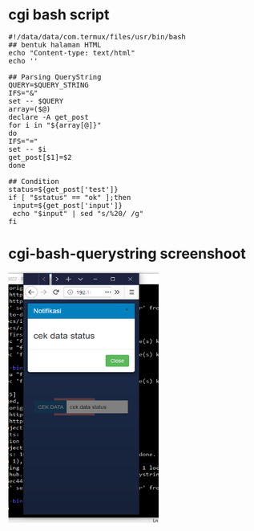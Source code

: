 # cgi bash script
<pre>
#!/data/data/com.termux/files/usr/bin/bash
## bentuk halaman HTML
echo "Content-type: text/html"
echo ''

## Parsing QueryString
QUERY=$QUERY_STRING
IFS="&"
set -- $QUERY
array=($@)
declare -A get_post
for i in "${array[@]}"
do
IFS="="
set -- $i
get_post[$1]=$2
done

## Condition
status=${get_post['test']}
if [ "$status" == "ok" ];then
 input=${get_post['input']}
 echo "$input" | sed "s/%20/ /g"
fi
</pre>
# cgi-bash-querystring screenshoot
<img height="500" width="300" src="ss.PNG"></img>

